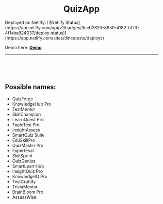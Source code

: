 <h1 align="center">
    QuizApp
</h1>
Deployed on Netlify:  [![Netlify Status](https://api.netlify.com/api/v1/badges/3ecb2820-8950-4182-bf70-4f1aba924037/deploy-status)](https://app.netlify.com/sites/dincateste/deploys) 

Demo here: <b><a href="https://dincateste.netlify.app/" target="_blank">Demo</a></b>

<hr />
<br />
<br />
<br />

## Possible names: 
- QuizForge
- KnowledgeHub Pro
- TestMentor
- SkillChampion
- LearnQuest Pro
- TopicTest Pro
- InsightAssess
- SmartQuiz Suite
- EduSkillPro
- QuizMaster Pro
- ExpertEval
- SkillSprint
- QuizGenius
- SmartLearnHub
- InsightQuiz Pro
- KnowledgeIQ Pro
- TestCraftify
- TriviaMentor
- BrainBloom Pro
- AssessWise